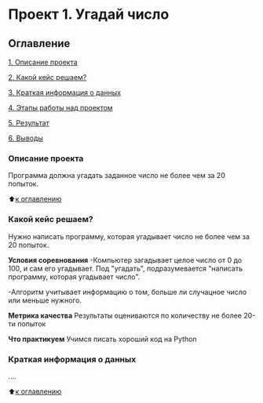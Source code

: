 # Проект 1. Угадай число

## Оглавление
[1. Описание проекта](https://github.com/AlexandrMenshikov/DataScience_New/tree/main/Project_1/README.md#Описание-проекта)

[2. Какой кейс решаем?](https://github.com/AlexandrMenshikov/DataScience_New/tree/main/Project_1/README.md#Какой-кейс-решаем?)

[3. Краткая информация о данных](https://github.com/AlexandrMenshikov/DataScience_New/tree/main/Project_1/README.md#Краткая-информация-о-данных)

[4. Этапы работы над проектом](https://github.com/AlexandrMenshikov/DataScience_New/tree/main/Project_1/README.md#Этапы-работы-над-проектом)

[5. Результат](https://github.com/AlexandrMenshikov/DataScience_New/tree/main/Project_1/README.md#Результат)

[6. Выводы](https://github.com/AlexandrMenshikov/DataScience_New/tree/main/Project_1/README.md#Выводы)

### Описание проекта
Программа должна угадать заданное число не более чем за 20 попыток.

:arrow_up:[к оглавлению](https://github.com/AlexandrMenshikov/DataScience_New/tree/main/Project_1/README.md#Оглавление)


### Какой кейс решаем?
Нужно написать программу, которая угадывает число не более чем за 20 попыток.

**Условия соревнования**
  -Компьютер загадывает целое число от 0 до 100, и сам его угадывает. Под "угадать", подразумевается "написать программу, которая угадывает число".

  -Алгоритм учитывает информацию о том, больше ли случацное число или меньше нужного.

**Метрика качества**
Результаты оцениваются по количеству не более 20-ти попыток

**Что практикуем**
Учимся писать хороший код на Python

### Краткая информация о данных
....

:arrow_up:[к оглавлению](https://github.com/AlexandrMenshikov/DataScience_New/tree/main/Project_1/README.md#Оглавление)

